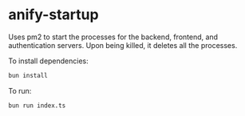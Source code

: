 # anify-startup
Uses pm2 to start the processes for the backend, frontend, and authentication servers. Upon being killed, it deletes all the processes.

To install dependencies:

```bash
bun install
```

To run:

```bash
bun run index.ts
```
